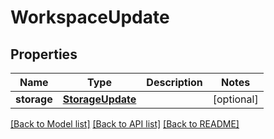 # WorkspaceUpdate

## Properties
Name | Type | Description | Notes
------------ | ------------- | ------------- | -------------
**storage** | [**StorageUpdate**](StorageUpdate.md) |  | [optional] 

[[Back to Model list]](../README.md#documentation-for-models) [[Back to API list]](../README.md#documentation-for-api-endpoints) [[Back to README]](../README.md)

